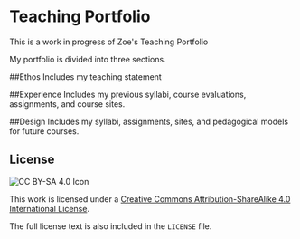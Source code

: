 # Teaching Portfolio

This is a work in progress of Zoe's Teaching Portfolio 

My portfolio is divided into three sections.

##Ethos
Includes my teaching statement

##Experience
Includes my previous syllabi, course evaluations, assignments, and course sites.

##Design
Includes my syllabi, assignments, sites, and pedagogical models for future courses.

## License

![CC BY-SA 4.0 Icon](https://i.creativecommons.org/l/by-sa/4.0/88x31.png)

This work is licensed under a [Creative Commons Attribution-ShareAlike 4.0
International License](http://creativecommons.org/licenses/by-sa/4.0/).

The full license text is also included in the `LICENSE` file.
